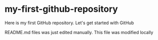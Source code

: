 # my-first-github-repository
Here is my first GitHub repository. Let's get started with GitHub

README.md files was just edited manually. This file was modified locally
